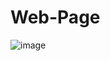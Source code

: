 # Web-Page
![image](https://user-images.githubusercontent.com/54959994/97344731-2724d200-18af-11eb-95af-6a4b81f07c52.png)

